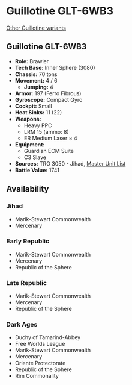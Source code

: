 # Guillotine GLT-6WB3

[Other Guillotine variants](../guillotine.md)

## Guillotine GLT-6WB3
- **Role:** Brawler
- **Tech Base:** Inner Sphere (3080)
- **Chassis:** 70 tons
- **Movement:** 4 / 6
  - **Jumping:** 4
- **Armor:** 197 (Ferro Fibrous)
- **Gyroscope:** Compact Gyro
- **Cockpit:** Small
- **Heat Sinks:** 11 (22)
- **Weapons:**
  - Heavy PPC
  - LRM 15 (ammo: 8)
  - ER Medium Laser × 4
- **Equipment:**
  - Guardian ECM Suite
  - C3 Slave
- **Sources:** TRO 3050 - Jihad, [Master Unit List](http://masterunitlist.info/Unit/Details/5492/guillotine-glt-6wb3)
- **Battle Value:** 1741

## Availability

### Jihad
- Marik-Stewart Commonwealth
- Mercenary

### Early Republic
- Marik-Stewart Commonwealth
- Mercenary
- Republic of the Sphere

### Late Republic
- Marik-Stewart Commonwealth
- Mercenary
- Republic of the Sphere

### Dark Ages
- Duchy of Tamarind-Abbey
- Free Worlds League
- Marik-Stewart Commonwealth
- Mercenary
- Oriente Protectorate
- Republic of the Sphere
- Rim Commonality

